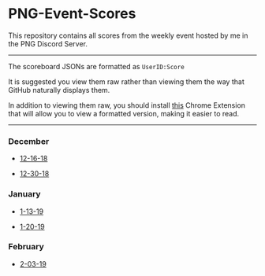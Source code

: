 # PNG-Event-Scores

This repository contains all scores from the weekly event hosted by me in the PNG Discord Server.

---

The scoreboard JSONs are formatted as `UserID:Score` 

It is suggested you view them raw rather than viewing them the way that GitHub naturally displays them.

In addition to viewing them raw, you should install [this](https://chrome.google.com/webstore/detail/jsonview/chklaanhfefbnpoihckbnefhakgolnmc) Chrome Extension that will allow you to view a formatted version, making it easier to read. 

---

### December 

- [12-16-18](https://raw.githubusercontent.com/Jric0/PNG-Event-Scores/master/December/12-16-18.json)

- [12-30-18](https://raw.githubusercontent.com/Jric0/PNG-Event-Scores/master/December/12-30-18.json)

### January

- [1-13-19](https://raw.githubusercontent.com/Jric0/PNG-Event-Scores/master/January/1-13-19.json)

- [1-20-19](https://raw.githubusercontent.com/Jric0/PNG-Event-Scores/master/January/1-20-19.json)

### February

- [2-03-19](https://raw.githubusercontent.com/Jric0/PNG-Event-Scores/master/February/2-03-19.json)
